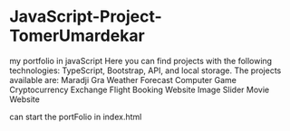 # JavaScript-Project-TomerUmardekar
 my portfolio in javaScript
 Here you can find projects with the following technologies: TypeScript, Bootstrap, API, and local storage.
The projects available are:
Maradji Gra 
Weather Forecast 
Computer Game 
Cryptocurrency Exchange
Flight Booking Website 
Image Slider 
Movie Website 

can start the portFolio in index.html
